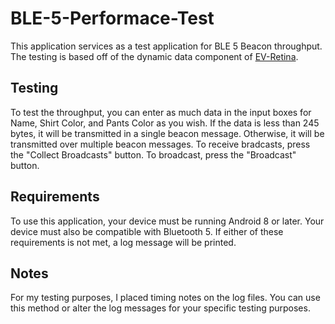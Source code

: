 # BLE-5-Performace-Test
This application services as a test application for BLE 5 Beacon throughput. The testing is based off of 
the dynamic data component of [EV-Retina](https://github.com/IanQuinn22/BLE_Photo_Identifier).
## Testing
To test the throughput, you can enter as much data in the input boxes for Name, Shirt Color, and Pants 
Color as you wish. If the data is less than 245 bytes, it will be transmitted in a single beacon message. 
Otherwise, it will be transmitted over multiple beacon messages. To receive bradcasts, press the "Collect 
Broadcasts" button. To broadcast, press the "Broadcast" button.
## Requirements
To use this application, your device must be running Android 8 or later. Your device must also be compatible 
with Bluetooth 5. If either of these requirements is not met, a log message will be printed.
## Notes
For my testing purposes, I placed timing notes on the log files. You can use this method or alter the log 
messages for your specific testing purposes.

